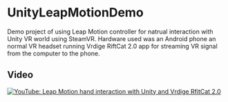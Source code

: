 # UnityLeapMotionDemo
Demo project of using Leap Motion controller for natrual interaction with Unity VR world using SteamVR. Hardware used was an Android phone an normal VR headset running Vrdige RiftCat 2.0 app for streaming VR signal from the computer to the phone.

## Video
[![YouTube: Leap Motion hand interaction with Unity and Vrdige RfitCat 2.0](https://img.youtube.com/vi/v4uVLKLEtt4/0.jpg)](https://www.youtube.com/watch?v=v4uVLKLEtt4)
